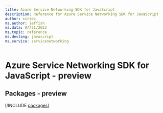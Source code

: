 ```yaml
---
title: Azure Service Networking SDK for JavaScript
description: Reference for Azure Service Networking SDK for JavaScript
author: xirzec
ms.author: jeffish
ms.data: 07/21/2023
ms.topic: reference
ms.devlang: javascript
ms.service: servicenetworking
---
```

# Azure Service Networking SDK for JavaScript - preview
## Packages - preview
[!INCLUDE [packages](service-networking-index.md)]